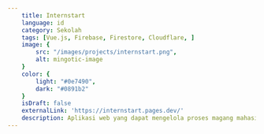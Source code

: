 ```yaml
---
    title: Internstart
    language: id
    category: Sekolah
    tags: [Vue.js, Firebase, Firestore, Cloudflare, ]
    image: {
        src: "/images/projects/internstart.png",
        alt: mingotic-image
    }
    color: {
        light: "#0e7490",
        dark: "#0891b2"
    }
    isDraft: false
    externalLink: 'https://internstart.pages.dev/'
    description: Aplikasi web yang dapat mengelola proses magang mahasiswa di perguruan tinggi mereka masing-masing.
---
```

